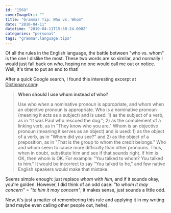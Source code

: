 ```yaml
---
id: "1568"
coverImageUri: ""
title: "Grammar Tip: Who vs. Whom"
date: "2010-04-11"
datetime: "2010-04-11T15:58:24.000Z"
categories: "personal"
tags: "grammar,language,tips"
---
```


Of all the rules in the English language, the battle between "who vs. whom" is the one I dislike the most. These two words are so similar, and normally I would just fall back on _who_, hoping no one would call me out or notice. Well, it's time to put an end to that!

After a quick Google search, I found this interesting excerpt at [Dictionary.com](http://dictionary1.classic.reference.com/help/faq/language/g47.html):

> **When should I use whom instead of who?**
> 
> Use who when a nominative pronoun is appropriate, and whom when an objective pronoun is appropriate. Who is a nominative pronoun (meaning it acts as a subject) and is used: 1) as the subject of a verb, as in "It was Paul who rescued the dog."; 2) as the complement of a linking verb, as in "They know who you are." Whom is an objective pronoun (meaning it serves as an object) and is used: 1) as the object of a verb, as in "Whom did you see?" and 2) as the object of a preposition, as in "That is the group to whom the credit belongs." Who and whom seem to cause more difficulty than other pronouns. Thus, when in doubt, substitute him and see if that sounds right. If him is OK, then whom is OK. For example: "You talked to whom? You talked to him." It would be incorrect to say "You talked to he," and few native English speakers would make that mistake.

Seems simple enough: just replace _whom_ with _him_, and if it sounds okay, you're golden. However, I did think of an odd case: _"to whom it may concern"_ = _"to him it may concern"_; it makes sense, just sounds a little odd.

Now, it's just a matter of remembering this rule and applying it in my writing (and maybe even calling other people out, hehe).
